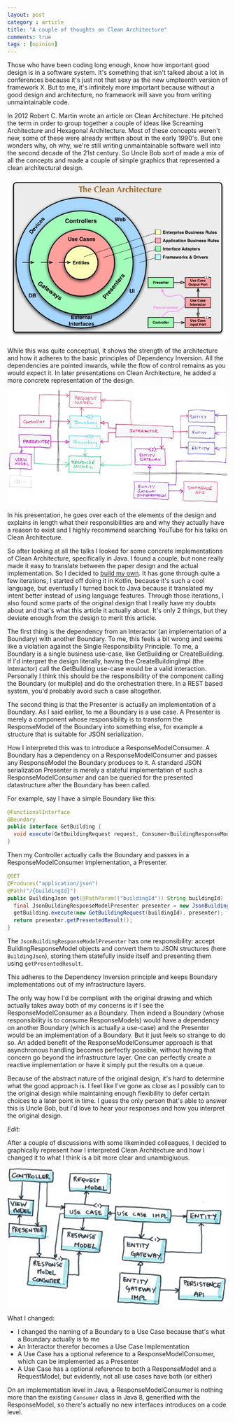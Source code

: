 ```yaml
---
layout: post
category : article
title: "A couple of thoughts on Clean Architecture"
comments: true
tags : [opinion]
---
```


Those who have been coding long enough, know how important good design is in a software system. It's something that isn't talked about a lot in conferences because it's just not that sexy as the new umpteenth version of framework X. But to me, it's infinitely more important because without a good design and architecture, no framework will save you from writing unmaintainable code.

In 2012 Robert C. Martin wrote an article on Clean Architecture. He pitched the term in order to group together a couple of ideas like Screaming Architecture and Hexagonal Architecture. Most of these concepts weren't new, some of these were already written about in the early 1990's. But one wonders why, oh why, we're still writing unmaintainable software well into the second decade of the 21st century. So Uncle Bob sort of made a mix of all the concepts and made a couple of simple graphics that represented a clean architectural design.

![Clean Architecture](/img/CleanArchitecture.jpg)

While this was quite conceptual, it shows the strength of the architecture and how it adheres to the basic principles of Dependency Inversion. All the dependencies are pointed inwards, while the flow of control remains as you would expect it. In later presentations on Clean Architecture, he added a more concrete representation of the design.

![Clean Architecture Design](/img/CleanArchitectureDesign.png)

In his presentation, he goes over each of the elements of the design and explains in length what their responsibilities are and why they actually have a reason to exist and I highly recommend searching YouTube for his talks on Clean Architecture.

So after looking at all the talks I looked for some concrete implementations of Clean Architecture, specifically in Java. I found a couple, but none really made it easy to translate between the paper design and the actual implementation. So I decided to [build my own](https://github.com/lievendoclo/cleanarch). It has gone through quite a few iterations, I started off doing it in Kotlin, because it's such a cool language, but eventually I turned back to Java because it translated my intent better instead of using language features. Through those iterations, I also found some parts of the original design that I really have my doubts about and that's what this article it actually about. It's only 2 things, but they deviate enough from the design to merit this article.

The first thing is the dependency from an Interactor (an implementation of a Boundary) with another Boundary. To me, this feels a bit wrong and seems like a violation against the Single Responsibility Principle. To me, a Boundary is a single business use-case, like GetBuilding or CreateBuilding. If I'd interpret the design literally, having the CreateBuildingImpl (the Interactor) call the GetBuilding use-case would be a valid interaction. Personally I think this should be the responsibility of the component calling the Boundary (or multiple) and do the orchestration there. In a REST based system, you'd probably avoid such a case altogether.

The second thing is that the Presenter is actually an implementation of a Boundary. As I said earlier, to me a Boundary is a use case. A Presenter is merely a component whose responsibility is to transform the ResponseModel of the Boundary into something else, for example a structure that is suitable for JSON serialization.

How I interpreted this was to introduce a ResponseModelConsumer. A Boundary has a dependency on a ResponseModelConsumer and passes any ResponseModel the Boundary produces to it. A standard JSON serialization Presenter is merely a stateful implementation of such a ResponseModelConsumer and can be queried for the presented datastructure after the Boundary has been called.

For example, say I have a simple Boundary like this:

``` java
@FunctionalInterface
@Boundary
public interface GetBuilding {
  void execute(GetBuildingRequest request, Consumer<BuildingResponseModel> responseModelConsumer);
}
```

Then my Controller actually calls the Boundary and passes in a ResponseModelConsumer implementation, a Presenter.

``` java
@GET
@Produces("application/json")
@Path("/{buildingId}")
public BuildingJson get(@PathParam(("buildingId")) String buildingId)  {
  final JsonBuildingResponseModelPresenter presenter = new JsonBuildingResponseModelPresenter();
  getBuilding.execute(new GetBuildingRequest(buildingId), presenter);
  return presenter.getPresentedResult();
}
```

The `JsonBuildingResponseModelPresenter` has one responsibility: accept BuildingResponseModel objects and convert them to JSON structures (here `BuildingJson`), storing them statefully inside itself and presenting them using `getPresentedResult`.

This adheres to the Dependency Inversion principle and keeps Boundary implementations out of my infrastructure layers.

The only way how I'd be compliant with the original drawing and which actually takes away both of my concerns is if I see the ResponseModelConsumer as a Boundary. Then indeed a Boundary (whose responsibility is to consume ResponseModels) would have a dependency on another Boundary (which is actually a use-case) and the Presenter would be an implementation of a Boundary. But it just feels so strange to do so. An added benefit of the ResponseModelConsumer approach is that asynchronous handling becomes perfectly possible, without having that concern go beyond the infrastructure layer. One can perfectly create a reactive implementation or have it simply put the results on a queue.

Because of the abstract nature of the original design, it's hard to determine what the good approach is. I feel like I've gone as close as I possibly can to the original design while maintaining enough flexibility to defer certain choices to a later point in time. I guess the only person that's able to answer this is Uncle Bob, but I'd love to hear your responses and how you interpret the original design.

*Edit:*

After a couple of discussions with some likeminded colleagues, I decided to graphically represent how I interpreted Clean Architecture and how I changed it to what I think is a bit more clear and unambigiuous.

![My Clean Architecture](/img/MyCleanArchitecture.png)

What I changed:

- I changed the naming of a Boundary to a Use Case because that's what a Boundary actually is to me
- An Interactor therefor becomes a Use Case Implementation
- A Use Case has a optional reference to a ResponseModelConsumer, which can be implemented as a Presenter
- A Use Case has a optional reference to both a ResponseModel and a RequestModel, but evidently, not all use cases have both (or either)

On an implementation level in Java, a ResponseModelConsumer is nothing more than the existing `Consumer` class in Java 8, generified with the ResponseModel, so there's actually no new interfaces introduces on a code level.

